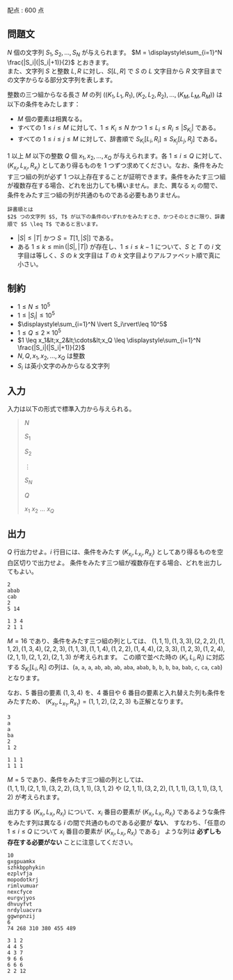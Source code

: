 配点 : $600$ 点

## 問題文

$N$ 個の文字列 $S_1,S_2,\ldots, S_N$ が与えられます。
$M = \displaystyle\sum_{i=1}^N \frac{|S_i|(|S_i|+1)}{2}$ とおきます。<br>
また、文字列 $S$ と整数 $L, R$ に対し、$S[L, R]$ で $S$ の $L$ 文字目から $R$ 文字目までの文字からなる部分文字列を表します。

整数の三つ組からなる長さ $M$ の列 $((K_1, L_1, R_1), (K_2, L_2, R_2), \ldots, (K_M, L_M, R_M))$ は以下の条件をみたします：

- $M$ 個の要素は相異なる。
- すべての $1 \leq i \leq M$ に対して、$1 \leq K_i \leq N$ かつ $1 \leq L_i \leq R_i \leq |S_{K_i}|$ である。
- すべての $1 \leq i \leq j \leq M$ に対して、辞書順で $S_{K_i}[L_i, R_i] \leq S_{K_j}[L_j, R_j]$ である。

$1$ 以上 $M$ 以下の整数 $Q$ 個 $x_1,x_2,\ldots, x_Q$ が与えられます。各 $1 \leq i \leq Q$ に対して、$(K_{x_i}, L_{x_i}, R_{x_i})$ としてあり得るものを $1$ つずつ求めてください。なお、条件をみたす三つ組の列が必ず $1$ つ以上存在することが証明できます。条件をみたす三つ組が複数存在する場合、どれを出力しても構いません。また、異なる $x_i$ の間で、条件をみたす三つ組の列が共通のものである必要もありません。

    辞書順とは
    $2$ つの文字列 $S, T$ が以下の条件のいずれかをみたすとき、かつそのときに限り、辞書順で $S \leq T$ であると言います。

- $|S| \leq |T|$ かつ $S = T[1, |S|]$ である。
- ある $1\leq k\leq \min(|S|, |T|)$ が存在し、$1\leq i\leq k-1$ について、$S$ と $T$ の $i$ 文字目は等しく、$S$ の $k$ 文字目は $T$ の $k$ 文字目よりアルファベット順で真に小さい。

## 制約

- $1 \leq N \leq 10^5$
- $1 \leq \lvert S_i\rvert \leq 10^5$
- $\displaystyle\sum_{i=1}^N \lvert S_i\rvert\leq 10^5$
- $1 \leq Q \leq 2\times 10^5$
- $1 \leq x_1&lt;x_2&lt;\cdots&lt;x_Q \leq \displaystyle\sum_{i=1}^N \frac{|S_i|(|S_i|+1)}{2}$
- $N,Q,x_1,x_2,\ldots,x_Q$ は整数
- $S_i$ は英小文字のみからなる文字列

## 入力

入力は以下の形式で標準入力から与えられる。

> $N$
> 
> $S_1$
> 
> $S_2$
> 
> $\vdots$
> 
> $S_N$
> 
> $Q$
> 
> $x_1$ $x_2$ $\ldots$ $x_Q$

## 出力

$Q$ 行出力せよ。$i$ 行目には、条件をみたす $(K_{x_i}, L_{x_i}, R_{x_i})$ としてあり得るものを空白区切りで出力せよ。
条件をみたす三つ組が複数存在する場合、どれを出力してもよい。

```input1
2
abab
cab
2
5 14
```

```output1
1 3 4
2 1 1
```

$M=16$ であり、条件をみたす三つ組の列としては、
 $(1,1,1), (1,3,3), (2,2,2), (1,1,2), (1,3,4), (2,2,3), (1,1,3), (1,1,4), (1,2,2), (1,4,4), (2,3,3), (1,2,3), (1,2,4), (2,1,1), (2,1,2), (2,1,3)$ が考えられます。
 この順で並べた時の $(K_i,L_i, R_i)$ に対応する $S_{K_i}[L_i, R_i]$ の列は、(`a`, `a`, `a`, `ab`, `ab`, `ab`, `aba`,  `abab`, `b`, `b`, `b`, `ba`, `bab`, `c`, `ca`, `cab`)となります。

なお、$5$ 番目の要素 $(1,3,4)$ を、$4$ 番目や $6$ 番目の要素と入れ替えた列も条件をみたすため、
$(K_{x_1}, L_{x_1}, R_{x_1})=(1,1,2), (2,2,3)$ も正解となります。

```input2
3
a
a
ba
2
1 2
```

```output2
1 1 1
1 1 1
```

$M=5$ であり、条件をみたす三つ組の列としては、<br>
$(1,1,1), (2,1,1), (3,2,2), (3,1,1), (3,1,2)$ や $(2,1,1), (3,2,2), (1,1,1), (3,1,1), (3,1,2)$
が考えられます。

出力する $(K_{x_i}, L_{x_i}, R_{x_i})$ について、$x_i$ 番目の要素が $(K_{x_i}, L_{x_i}, R_{x_i})$ であるような条件をみたす列は異なる $i$ の間で共通のものである必要が **ない**、
すなわち、「任意の $1\leq i\leq Q$ について $x_i$ 番目の要素が $(K_{x_i}, L_{x_i}, R_{x_i})$ である」
ような列は **必ずしも存在する必要がない** ことに注意してください。

```input3
10
gxgpuamkx
szhkbpphykin
ezplvfja
mopodotkrj
rimlvumuar
nexcfyce
eurgvjyos
dhvuyfvt
nrdyluacvra
ggwnpnzij
6
74 268 310 380 455 489
```

```output3
3 1 2
4 4 5
4 3 7
9 6 6
6 6 6
2 2 12
```